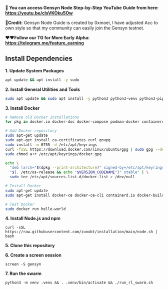 **🔹 You can access Gensyn Node Step-by-Step YouTube Guide from here: https://youtu.be/cIsVKOku5Ow**

**🚀Credit:** Gensyn Node Guide is created by 0xmoei, I have adjusted Acc to own style so that my community can easily join the Gensyn testnet.

**❤️❤️Follow our TG for More Early Alpha: https://telegram.me/feature_earning**

## Install Dependencies
**1. Update System Packages**
```bash
apt update && apt install -y sudo
```
**2. Install General Utilities and Tools**
```bash
sudo apt update && sudo apt install -y python3 python3-venv python3-pip curl wget screen git lsof nano unzip
```

**3. Install Docker**
```bash
# Remove old Docker installations
for pkg in docker.io docker-doc docker-compose podman-docker containerd runc; do sudo apt-get remove $pkg; done

# Add Docker repository
sudo apt-get update
sudo apt-get install ca-certificates curl gnupg
sudo install -m 0755 -d /etc/apt/keyrings
curl -fsSL https://download.docker.com/linux/ubuntu/gpg | sudo gpg --dearmor -o /etc/apt/keyrings/docker.gpg
sudo chmod a+r /etc/apt/keyrings/docker.gpg

echo \
  "deb [arch="$(dpkg --print-architecture)" signed-by=/etc/apt/keyrings/docker.gpg] https://download.docker.com/linux/ubuntu \
  "$(. /etc/os-release && echo "$VERSION_CODENAME")" stable" | \
  sudo tee /etc/apt/sources.list.d/docker.list > /dev/null

# Install Docker
sudo apt-get update
sudo apt-get install docker-ce docker-ce-cli containerd.io docker-buildx-plugin docker-compose-plugin

# Test Docker
sudo docker run hello-world
```
**4. Install Node.js and npm**
```console
curl -sSL https://raw.githubusercontent.com/zunxbt/installation/main/node.sh | bash
```
**5. Clone this repository**

**6. Create a screen session**

```console
screen -S gensyn
```

**7. Run the swarm**

```console
python3 -m venv .venv && . .venv/bin/activate && ./run_rl_swarm.sh
```

